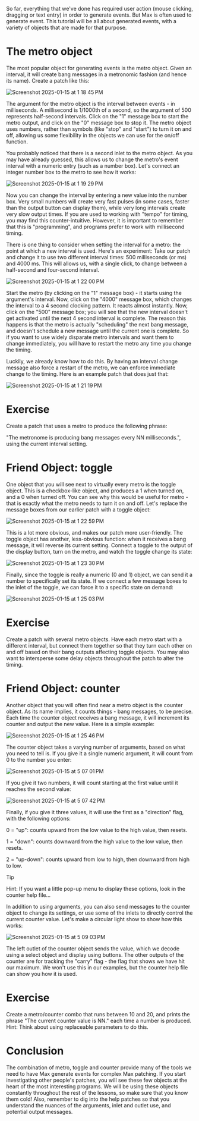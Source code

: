 So far, everything that we've done has required user action (mouse clicking, dragging or text entry) in order to generate events. But Max is often used to generate event. This tutorial will be all about generated events, with a variety of objects that are made for that purpose.

# The metro object
The most popular object for generating events is the metro object. Given an interval, it will create bang messages in a metronomic fashion (and hence its name). Create a patch like this:

![Screenshot 2025-01-15 at 1 18 45 PM](https://github.com/user-attachments/assets/a846d320-d51f-4687-a8a8-861e49e1a03a)

The argument for the metro object is the interval between events - in milliseconds. A millisecond is 1/1000th of a second, so the argument of 500 represents half-second intervals. Click on the "1" message box to start the metro output, and click on the "0" message box to stop it. The metro object uses numbers, rather than symbols (like "stop" and "start") to turn it on and off, allowing us some flexibility in the objects we can use for the on/off function.

You probably noticed that there is a second inlet to the metro object. As you may have already guessed, this allows us to change the metro's event interval with a numeric entry (such as a number box). Let's connect an integer number box to the metro to see how it works:

![Screenshot 2025-01-15 at 1 19 29 PM](https://github.com/user-attachments/assets/bd259470-9690-4ca9-998a-73e6e4a1cce3)

Now you can change the interval by entering a new value into the number box. Very small numbers will create very fast pulses (in some cases, faster than the output button can display them), while very long intervals create very slow output times. If you are used to working with "tempo" for timing, you may find this counter-intuitive. However, it is important to remember that this is "programming", and programs prefer to work with millisecond timing.

There is one thing to consider when setting the interval for a metro: the point at which a new interval is used. Here's an experiment: Take our patch and change it to use two different interval times: 500 milliseconds (or ms) and 4000 ms. This will allows us, with a single click, to change between a half-second and four-second interval.

![Screenshot 2025-01-15 at 1 22 00 PM](https://github.com/user-attachments/assets/bc8daf2e-7b2d-47b0-bedc-7301e5b1e8f3)

Start the metro (by clicking on the "1" message box) - it starts using the argument's interval. Now, click on the "4000" message box, which changes the interval to a 4 second clocking pattern. It reacts almost instantly. Now, click on the "500" message box; you will see that the new interval doesn't get activated until the next 4 second interval is complete. The reason this happens is that the metro is actually "scheduling" the next bang message, and doesn't schedule a new message until the current one is complete. So if you want to use widely disparate metro intervals and want them to change immediately, you will have to restart the metro any time you change the timing.

Luckily, we already know how to do this. By having an interval change message also force a restart of the metro, we can enforce immediate change to the timing. Here is an example patch that does just that:

![Screenshot 2025-01-15 at 1 21 19 PM](https://github.com/user-attachments/assets/9c655a53-cc21-4f84-a96f-c0917735e031)

# Exercise

Create a patch that uses a metro to produce the following phrase:

"The metronome is producing bang messages every NN milliseconds.", using the current interval setting.

# Friend Object: toggle

One object that you will see next to virtually every metro is the toggle object. This is a checkbox-like object, and produces a 1 when turned on, and a 0 when turned off. You can see why this would be useful for metro - that is exactly what the metro needs to turn it on and off. Let's replace the message boxes from our earlier patch with a toggle object:

![Screenshot 2025-01-15 at 1 22 59 PM](https://github.com/user-attachments/assets/161ef70a-adeb-4b3e-8848-20dc89cdd818)

This is a lot more obvious, and makes our patch more user-friendly. The toggle object has another, less-obvious function: when it receives a bang message, it will reverse its current setting. Connect a toggle to the output of the display button, turn on the metro, and watch the toggle change its state:

![Screenshot 2025-01-15 at 1 23 30 PM](https://github.com/user-attachments/assets/cd84711e-469e-436f-9859-9f8a18bc4292)

Finally, since the toggle is really a numeric (0 and 1) object, we can send it a number to specifically set its state. If we connect a few message boxes to the inlet of the toggle, we can force it to a specific state on demand:

![Screenshot 2025-01-15 at 1 25 03 PM](https://github.com/user-attachments/assets/b03ce352-9b54-44a5-8117-bd85846ba760)

# Exercise

Create a patch with several metro objects. Have each metro start with a different interval, but connect them together so that they turn each other on and off based on their bang outputs affecting toggle objects. You may also want to intersperse some delay objects throughout the patch to alter the timing.

# Friend Object: counter
Another object that you will often find near a metro object is the counter object. As its name implies, it counts things - bang messages, to be precise. Each time the counter object receives a bang message, it will increment its counter and output the new value. Here is a simple example:

![Screenshot 2025-01-15 at 1 25 46 PM](https://github.com/user-attachments/assets/c90ff3ae-e87e-4afd-9826-2c54f99849f3)

The counter object takes a varying number of arguments, based on what you need to tell is. If you give it a single numeric argument, it will count from 0 to the number you enter:

![Screenshot 2025-01-15 at 5 07 01 PM](https://github.com/user-attachments/assets/7b630e1f-e6de-48c3-8160-a506b312cf77)

If you give it two numbers, it will count starting at the first value until it reaches the second value:

![Screenshot 2025-01-15 at 5 07 42 PM](https://github.com/user-attachments/assets/c4d15600-1e5e-4832-b598-4055a67b09bd)

Finally, if you give it three values, it will use the first as a "direction" flag, with the following options:

0 = "up": counts upward from the low value to the high value, then resets.

1 = "down": counts downward from the high value to the low value, then resets.

2 = "up-down": counts upward from low to high, then downward from high to low.

> [!TIP]
> Hint: If you want a little pop-up menu to display these options, look in the counter help file...

In addition to using arguments, you can also send messages to the counter object to change its settings, or use some of the inlets to directly control the current counter value. Let's make a circular light show to show how this works:

![Screenshot 2025-01-15 at 5 09 03 PM](https://github.com/user-attachments/assets/bfa870af-9b41-4efc-9b75-ed43f8e32066)

The left outlet of the counter object sends the value, which we decode using a select object and display using buttons. The other outputs of the counter are for tracking the "carry" flag - the flag that shows we have hit our maximum. We won't use this in our examples, but the counter help file can show you how it is used.

# Exercise
Create a metro/counter combo that runs between 10 and 20, and prints the phrase "The current counter value is NN." each time a number is produced. Hint: Think about using replaceable parameters to do this.

# Conclusion
The combination of metro, toggle and counter provide many of the tools we need to have Max generate events for complex Max patching. If you start investigating other people's patches, you will see these few objects at the heart of the most interesting programs. We will be using these objects constantly throughout the rest of the lessons, so make sure that you know them cold! Also, remember to dig into the help patches so that you understand the nuances of the arguments, inlet and outlet use, and potential output messages.
